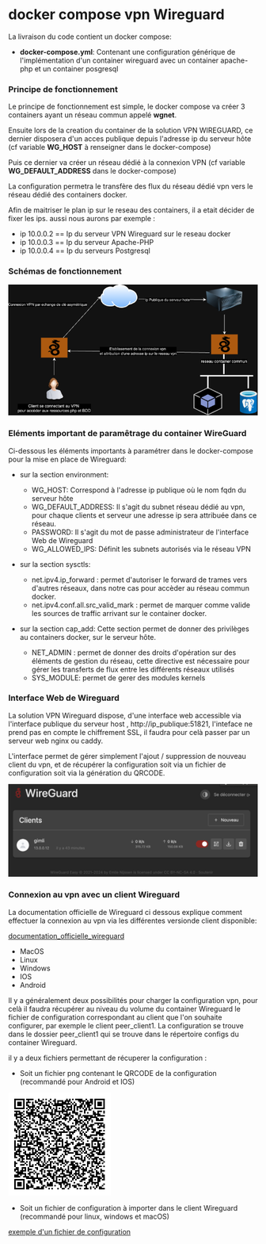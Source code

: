 # docker compose vpn Wireguard

La livraison du code contient un docker compose: 

- **docker-compose.yml**: Contenant une configuration générique de l'implémentation d'un container wireguard avec un container apache-php et un container posgresql


### Principe de fonctionnement ###

Le principe de fonctionnement est simple, le docker compose va créer 3 containers ayant un réseau commun appelé **wgnet**.

Ensuite lors de la creation du container de la solution VPN WIREGUARD, ce dernier disposera d'un acces publique depuis l'adresse ip du serveur hôte (cf variable **WG_HOST** à renseigner dans le docker-compose)

Puis ce dernier va créer un réseau dédié à la connexion VPN (cf variable **WG_DEFAULT_ADDRESS** dans le docker-compose)

La configuration permetra le transfère des flux du réseau dédié vpn vers le réseau dédié des containers docker.

Afin de maitriser le plan ip sur le reseau des containers, il a etait décider de fixer les ips. aussi nous aurons par exemple :

- ip 10.0.0.2 == Ip du serveur VPN Wireguard sur le reseau docker
- ip 10.0.0.3 == Ip du serveur Apache-PHP
- ip 10.0.0.4 == Ip du serveurs Postgresql

### Schémas de fonctionnement ###

![Fonctionnement de Wireguard](extras/wireguard.png) 

### Eléments important de paramêtrage du container WireGuard

Ci-dessous les éléments importants à paramétrer dans le docker-compose pour la mise en place de Wireguard:

-  sur la section environment:

     * WG_HOST: Correspond à l'adresse ip publique où le nom fqdn du serveur hôte
     * WG_DEFAULT_ADDRESS: Il s'agit du subnet réseau dédié au vpn, pour chaque clients et serveur une adresse ip sera attribuée dans ce réseau.
     * PASSWORD: Il s'agit du mot de passe administrateur de l'interface Web de Wireguard
     * WG_ALLOWED_IPS: Définit les subnets autorisés via le réseau VPN

- sur la section sysctls:

     * net.ipv4.ip_forward : permet d'autoriser le forward de trames vers d'autres réseaux, dans notre cas pour accèder au réseau commun docker.
     * net.ipv4.conf.all.src_valid_mark : permet de marquer comme valide les sources de traffic arrivant sur le container docker.

- sur la section cap_add:
    Cette section permet de donner des privilèges au containers docker, sur le serveur hôte.
    * NET_ADMIN : permet de donner des droits d'opération sur des éléments de gestion du réseau, cette directive est nécessaire pour gérer les transferts de flux entre les différents réseaux utilisés
    * SYS_MODULE: permet de gerer des modules kernels

### Interface Web de Wireguard

La solution VPN Wireguard dispose, d'une interface web accessible via l'interface publique du serveur host , http://ip_publique:51821, l'inteface ne prend pas en compte le chiffrement SSL, il faudra pour celà passer par un serveur web nginx ou caddy.

L'interface permet de gérer simplement l'ajout / suppression de nouveau client du vpn, et de récupérer la configuration soit via un fichier de configuration soit via la génération du QRCODE.

![Interface Wireguard ui](extras/wireguard-ui.png) 


### Connexion au vpn avec un client Wireguard ###

La documentation officielle de Wireguard ci dessous explique comment effectuer la connexion au vpn via les différentes versionde client disponible:

[documentation_officielle_wireguard](https://www.wireguard.com/)

- MacOS
- Linux
- Windows
- IOS
- Android

Il y a généralement deux possibilités pour charger la configuration vpn, pour celà il faudra récupérer au niveau du volume du container Wireguard le fichier de configuration correspondant au client que l'on souhaite configurer, par exemple le client peer_client1. La configuration se trouve dans le dossier peer_client1 qui se trouve dans le répertoire configs du container Wireguard.

il y a deux fichiers permettant de récuperer la configuration :

- Soit un fichier png contenant le QRCODE de la configuration (recommandé pour Android et IOS)

![Qrcode](extras/peer_client1.png) 

- Soit un fichier de configuration à importer dans le client Wireguard (recommandé pour linux, windows et macOS)

 [exemple d'un fichier de configuration](extras/peer_client1.conf) 